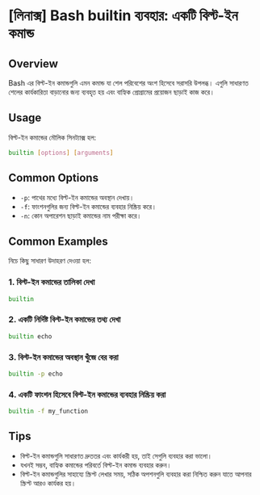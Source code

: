 # [লিনাক্স] Bash builtin ব্যবহার: একটি বিল্ট-ইন কমান্ড

## Overview
Bash এর বিল্ট-ইন কমান্ডগুলি এমন কমান্ড যা শেল পরিবেশের অংশ হিসেবে সরাসরি উপলব্ধ। এগুলি সাধারণত শেলের কার্যকারিতা বাড়ানোর জন্য ব্যবহৃত হয় এবং বাহ্যিক প্রোগ্রামের প্রয়োজন ছাড়াই কাজ করে।

## Usage
বিল্ট-ইন কমান্ডের মৌলিক সিনট্যাক্স হল:

```bash
builtin [options] [arguments]
```

## Common Options
- `-p`: পাথের মধ্যে বিল্ট-ইন কমান্ডের অবস্থান দেখায়।
- `-f`: ফাংশনগুলির জন্য বিল্ট-ইন কমান্ডের ব্যবহার নিষ্ক্রিয় করে।
- `-n`: কোন অপারেশন ছাড়াই কমান্ডের নাম পরীক্ষা করে।

## Common Examples
নিচে কিছু সাধারণ উদাহরণ দেওয়া হল:

### 1. বিল্ট-ইন কমান্ডের তালিকা দেখা
```bash
builtin
```

### 2. একটি নির্দিষ্ট বিল্ট-ইন কমান্ডের তথ্য দেখা
```bash
builtin echo
```

### 3. বিল্ট-ইন কমান্ডের অবস্থান খুঁজে বের করা
```bash
builtin -p echo
```

### 4. একটি ফাংশন হিসেবে বিল্ট-ইন কমান্ডের ব্যবহার নিষ্ক্রিয় করা
```bash
builtin -f my_function
```

## Tips
- বিল্ট-ইন কমান্ডগুলি সাধারণত দ্রুততর এবং কার্যকরী হয়, তাই সেগুলি ব্যবহার করা ভালো।
- যখনই সম্ভব, বাহ্যিক কমান্ডের পরিবর্তে বিল্ট-ইন কমান্ড ব্যবহার করুন।
- বিল্ট-ইন কমান্ডগুলির সাহায্যে স্ক্রিপ্ট লেখার সময়, সঠিক অপশনগুলি ব্যবহার করা নিশ্চিত করুন যাতে আপনার স্ক্রিপ্ট আরও কার্যকর হয়।